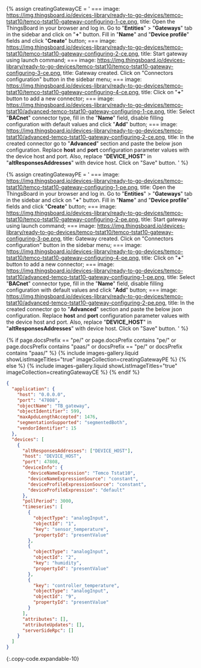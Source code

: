 {% assign creatingGatewayCE = '
    ===
        image: https://img.thingsboard.io/devices-library/ready-to-go-devices/temco-tstat10/temco-tstat10-gateway-configuring-1-ce.png,
        title: Open the ThingsBoard in your browser and log in. Go to "**Entities**" > "**Gateways**" tab in the sidebar and click on "**+**" button. Fill in "**Name**" and "**Device profile**" fields and click "**Create**" button;
    ===
        image: https://img.thingsboard.io/devices-library/ready-to-go-devices/temco-tstat10/temco-tstat10-gateway-configuring-2-ce.png,
        title: Start gateway using launch command; 
    ===
        image: https://img.thingsboard.io/devices-library/ready-to-go-devices/temco-tstat10/temco-tstat10-gateway-configuring-3-ce.png,
        title: Gateway created. Click on "Connectors configuration" button in the sidebar menu;
    ===
        image: https://img.thingsboard.io/devices-library/ready-to-go-devices/temco-tstat10/temco-tstat10-gateway-configuring-4-ce.png,
        title: Click on "**+**" button to add a new connector;
    ===
        image: https://img.thingsboard.io/devices-library/ready-to-go-devices/temco-tstat10/advanced-temco-tstat10-gateway-configuring-1-ce.png,
        title: Select "**BACnet**" connector type, fill in the "**Name**" field, disable filling configuration with default values and click "**Add**" button;
    ===
        image: https://img.thingsboard.io/devices-library/ready-to-go-devices/temco-tstat10/advanced-temco-tstat10-gateway-configuring-2-ce.png,
        title: In the created connector go to "**Advanced**" section and paste the below json configuration. Replace **host** and **port** configuration parameter values with the device host and port. Also, replace "**DEVICE_HOST**" in "**altResponsesAddresses**" with device host. Click on "Save" button.
'
%}

{% assign creatingGatewayPE = '
    ===
        image: https://img.thingsboard.io/devices-library/ready-to-go-devices/temco-tstat10/temco-tstat10-gateway-configuring-1-pe.png,
        title: Open the ThingsBoard in your browser and log in. Go to "**Entities**" > "**Gateways**" tab in the sidebar and click on "**+**" button. Fill in "**Name**" and "**Device profile**" fields and click "**Create**" button;
    ===
        image: https://img.thingsboard.io/devices-library/ready-to-go-devices/temco-tstat10/temco-tstat10-gateway-configuring-2-pe.png,
        title: Start gateway using launch command; 
    ===
        image: https://img.thingsboard.io/devices-library/ready-to-go-devices/temco-tstat10/temco-tstat10-gateway-configuring-3-pe.png,
        title: Gateway created. Click on "Connectors configuration" button in the sidebar menu;
    ===
        image: https://img.thingsboard.io/devices-library/ready-to-go-devices/temco-tstat10/temco-tstat10-gateway-configuring-4-pe.png,
        title: Click on "**+**" button to add a new connector;
    ===
        image: https://img.thingsboard.io/devices-library/ready-to-go-devices/temco-tstat10/advanced-temco-tstat10-gateway-configuring-1-pe.png,
        title: Select "**BACnet**" connector type, fill in the "**Name**" field, disable filling configuration with default values and click "**Add**" button;
    ===
        image: https://img.thingsboard.io/devices-library/ready-to-go-devices/temco-tstat10/advanced-temco-tstat10-gateway-configuring-2-pe.png,
        title: In the created connector go to "**Advanced**" section and paste the below json configuration. Replace **host** and **port** configuration parameter values with the device host and port. Also, replace "**DEVICE_HOST**" in "**altResponsesAddresses**" with device host. Click on "Save" button.
'
%}

{% if page.docsPrefix == "pe/" or page.docsPrefix contains "pe/" or page.docsPrefix contains "paas/" or docsPrefix == "pe/" or docsPrefix contains "paas/" %}
    {% include images-gallery.liquid showListImageTitles="true" imageCollection=creatingGatewayPE %}
{% else %}
    {% include images-gallery.liquid showListImageTitles="true" imageCollection=creatingGatewayCE %}
{% endif %}

```json
{
  "application": {
    "host": "0.0.0.0",
    "port": "47808",
    "objectName": "TB_gateway",
    "objectIdentifier": 599,
    "maxApduLengthAccepted": 1476,
    "segmentationSupported": "segmentedBoth",
    "vendorIdentifier": 15
  },
  "devices": [
    {
      "altResponsesAddresses": ["DEVICE_HOST"],
      "host": "DEVICE_HOST",
      "port": 47808,
      "deviceInfo": {
        "deviceNameExpression": "Temco Tstat10",
        "deviceNameExpressionSource": "constant",
        "deviceProfileExpressionSource": "constant",
        "deviceProfileExpression": "default"
      },
      "pollPeriod": 3000,
      "timeseries": [
        {
          "objectType": "analogInput",
          "objectId": "1",
          "key": "sensor_temperature",
          "propertyId": "presentValue"
        },
        {
          "objectType": "analogInput",
          "objectId": "2",
          "key": "humidity",
          "propertyId": "presentValue"
        },
        {
          "key": "controller_temperature",
          "objectType": "analogInput",
          "objectId": "9",
          "propertyId": "presentValue"
        }
      ],
      "attributes": [],
      "attributeUpdates": [],
      "serverSideRpc": []
    }
  ]
}
```
{:.copy-code.expandable-10}
